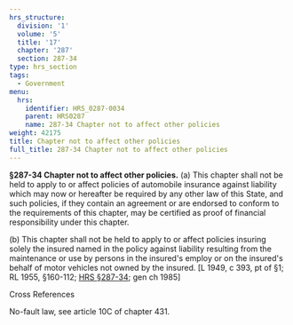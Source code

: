 ```yaml
---
hrs_structure:
  division: '1'
  volume: '5'
  title: '17'
  chapter: '287'
  section: 287-34
type: hrs_section
tags:
  - Government
menu:
  hrs:
    identifier: HRS_0287-0034
    parent: HRS0287
    name: 287-34 Chapter not to affect other policies
weight: 42175
title: Chapter not to affect other policies
full_title: 287-34 Chapter not to affect other policies
---
```

**§287-34 Chapter not to affect other policies.** (a) This chapter shall not be held to apply to or affect policies of automobile insurance against liability which may now or hereafter be required by any other law of this State, and such policies, if they contain an agreement or are endorsed to conform to the requirements of this chapter, may be certified as proof of financial responsibility under this chapter.

(b) This chapter shall not be held to apply to or affect policies insuring solely the insured named in the policy against liability resulting from the maintenance or use by persons in the insured's employ or on the insured's behalf of motor vehicles not owned by the insured. [L 1949, c 393, pt of §1; RL 1955, §160-112; [HRS §287-34](/title-17/chapter-287/section-287-34/); gen ch 1985]

Cross References

No-fault law, see article 10C of chapter 431.
